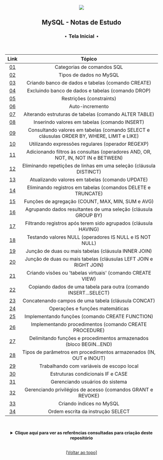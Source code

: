 <div align="center">
<img src="./assets/mysql.png">
<h2>MySQL - Notas de Estudo</h2>
<h3>⬝&nbsp; Tela Inicial &nbsp;⬝</h3>
&nbsp;
&nbsp;

| Link   | Tópico    |
| :---:  | :--:		   |
| [01](https://github.com/michelelozada/MySQL-Study-Notes/blob/main/files/01-Categorias-comandos-SQL.md) | Categorias de comandos SQL |
| [02](https://github.com/michelelozada/MySQL-Study-Notes/blob/main/files/02-Tipos-de-dados.md)| Tipos de dados no MySQL |
| [03](https://github.com/michelelozada/MySQL-Study-Notes/blob/main/files/03-Criando-bd-e-tabelas.md)| Criando banco de dados e tabelas (comando CREATE) |
| [04](https://github.com/michelelozada/MySQL-Study-Notes/blob/main/files/04-Excluindo-bd-e-tabelas.md) | Excluindo banco de dados e tabelas (comando DROP) |
| [05](https://github.com/michelelozada/MySQL-Study-Notes/blob/main/files/05-Restricoes.md) | Restrições (constraints) |
| [06](https://github.com/michelelozada/MySQL-Study-Notes/blob/main/files/06-Auto-incremento.md) | Auto-incremento |
| [07](https://github.com/michelelozada/MySQL-Study-Notes/blob/main/files/07-Alterando-estrutura-tabela.md) | Alterando estruturas de tabelas (comando ALTER TABLE) |
| [08](https://github.com/michelelozada/MySQL-Study-Notes/blob/main/files/08-Inserindo-valores-tabela.md) | Inserindo valores em tabelas (comando INSERT) |
| [09](https://github.com/michelelozada/MySQL-Study-Notes/blob/main/files/09-Consultando-valores-tabela.md) | Consultando valores em tabelas (comando SELECT e cláusulas ORDER BY, WHERE, LIMIT e LIKE) |
| [10](https://github.com/michelelozada/MySQL-Study-Notes/blob/main/files/10-Utilizando-expressoes-regulares.md) | Utilizando expressões regulares (operador REGEXP) |
| [11](https://github.com/michelelozada/MySQL-Study-Notes/blob/main/files/11-Adicionando-filtros-consultas.md) | Adicionando filtros às consultas (operadores AND, OR, NOT, IN, NOT IN e BETWEEN) |
| [12](https://github.com/michelelozada/MySQL-Study-Notes/blob/main/files/12-Eliminando-repeticoes-linhas.md) | Eliminando repetições de linhas em uma seleção (cláusula DISTINCT) |
| [13](https://github.com/michelelozada/MySQL-Study-Notes/blob/main/files/13-Atualizando-valores-tabela.md) | Atualizando valores em tabelas (comando UPDATE) |
| [14](https://github.com/michelelozada/MySQL-Study-Notes/blob/main/files/14-Eliminando-registros-tabela.md) | Eliminando registros em tabelas (comandos DELETE e TRUNCATE) |
| [15](https://github.com/michelelozada/MySQL-Study-Notes/blob/main/files/15-Funcoes-de-agregacao.md) | Funções de agregação (COUNT, MAX, MIN, SUM e AVG) |
| [16](https://github.com/michelelozada/MySQL-Study-Notes/blob/main/files/16-Agrupando-dados-seleção.md) | Agrupando dados resultantes de uma seleção (cláusula GROUP BY) |
| [17](https://github.com/michelelozada/MySQL-Study-Notes/blob/main/files/17-Filtrando-dados-agrupados.md) | Filtrando registros após terem sido agrupados (cláusula HAVING) |
| [18](https://github.com/michelelozada/MySQL-Study-Notes/blob/main/files/18-Testando-valores-null.md) | Testando valores NULL (operadores IS NULL e IS NOT NULL) |
| [19](https://github.com/michelelozada/MySQL-Study-Notes/blob/main/files/19-Juncao-de-tabelas-I.md) | Junção de duas ou mais tabelas (cláusula INNER JOIN) |
| [20](https://github.com/michelelozada/MySQL-Study-Notes/blob/main/files/20-Juncao-de-tabelas-II.md)  | Junção de duas ou mais tabelas (cláusulas LEFT JOIN e RIGHT JOIN) |
| [21](https://github.com/michelelozada/MySQL-Study-Notes/blob/main/files/21-Criando-views.md) | Criando visões ou 'tabelas virtuais' (comando CREATE VIEW) |
| [22](https://github.com/michelelozada/MySQL-Study-Notes/blob/main/files/22-Copiando-dados-tabela.md) | Copiando dados de uma tabela para outra (comando INSERT...SELECT) |
| [23](https://github.com/michelelozada/MySQL-Study-Notes/blob/main/files/23-Concatenando-campos-tabela.md) | Concatenando campos de uma tabela (cláusula CONCAT) |
| [24](https://github.com/michelelozada/MySQL-Study-Notes/blob/main/files/24-Operacoes-e-funcoes-matematicas.md) | Operações e funções matemáticas |
| [25](https://github.com/michelelozada/MySQL-Study-Notes/blob/main/files/25-Implementando-funcoes.md) | Implementando funções (comando CREATE FUNCTION) |
| [26](https://github.com/michelelozada/MySQL-Study-Notes/blob/main/files/26-Implementando-procedimentos.md) | Implementando procedimentos (comando CREATE PROCEDURE) |
| [27](https://github.com/michelelozada/MySQL-Study-Notes/blob/main/files/27-Bloco-begin-end.md) | Delimitando funções e procedimentos armazenados (bloco BEGIN...END) |
| [28](https://github.com/michelelozada/MySQL-Study-Notes/blob/main/files/28-Tipos-de-parametros.md) | Tipos de parâmetros em procedimentos armazenados (IN, OUT e INOUT) |
| [29](https://github.com/michelelozada/MySQL-Study-Notes/blob/main/files/29-Variaveis-escopo-local.md) | Trabalhando com variáveis de escopo local |
| [30](https://github.com/michelelozada/MySQL-Study-Notes/blob/main/files/30-Estruturas-if-case.md) | Estruturas condicionais IF e CASE |
| [31](https://github.com/michelelozada/MySQL-Study-Notes/blob/main/files/31-Gerenciando-usuarios.md) | Gerenciando usuários do sistema |
| [32](https://github.com/michelelozada/MySQL-Study-Notes/blob/main/files/32-Privilegios-de-acesso.md) | Gerenciando privilégios de acesso (comandos GRANT e REVOKE) |
| [33](https://github.com/michelelozada/MySQL-Study-Notes/blob/main/files/33-Criando-indices.md) | Criando índices no MySQL |
| [34](https://github.com/michelelozada/MySQL-Study-Notes/blob/main/files/34-Ordem-escrita-instrucao-select.md) | Ordem escrita da instrução SELECT |

&nbsp;   
<details>
<summary><strong>Clique aqui para ver as referências consultadas para criação deste repositório</strong></summary>

&nbsp;
&nbsp;   
[Guia De Estilo SQL (Simon Holywell)](https://www.sqlstyle.guide/pt-br/)  
[MySQL 8.0 Reference Manual](https://dev.mysql.com/doc/refman/8.0/en/)   
[MySQL - Curso Completo (Fábio dos Reis)](http://www.bosontreinamentos.com.br/curso-completo-de-mysql/)  
[Sistemas de Banco de Dados (Ramez Elmasri e Shamkant B. Navathe)](https://www.bvirtual.com.br/NossoAcervo/Publicacao/168492)  

</details>
   
&nbsp;    
[[Voltar ao topo]](https://github.com/michelelozada/MySQL-Study-Notes#mysql---notas-de-estudo)
</div> 